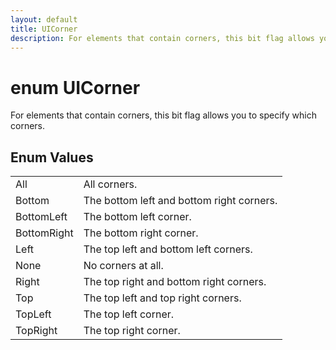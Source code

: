 ```yaml
---
layout: default
title: UICorner
description: For elements that contain corners, this bit flag allows you to specify which corners.
---
```

# enum UICorner

For elements that contain corners, this bit flag allows you to
specify which corners.

## Enum Values

|  |  |
|--|--|
|All|All corners.|
|Bottom|The bottom left and bottom right corners.|
|BottomLeft|The bottom left corner.|
|BottomRight|The bottom right corner.|
|Left|The top left and bottom left corners.|
|None|No corners at all.|
|Right|The top right and bottom right corners.|
|Top|The top left and top right corners.|
|TopLeft|The top left corner.|
|TopRight|The top right corner.|
